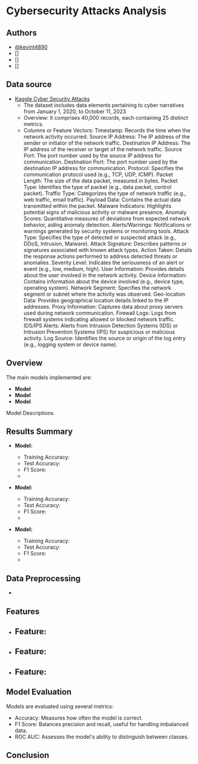 # Cybersecurity Attacks Analysis

## Authors

- [@kevint4890](https://www.github.com/kevint4890)
- []
- []
- []

## Data source

- [Kaggle Cyber Security Attacks](https://www.kaggle.com/datasets/teamincribo/cyber-security-attacks/data)
  - The dataset includes data elements pertaining to cyber narratives from January 1, 2020, to October 11, 2023
  - Overview: It comprises 40,000 records, each containing 25 distinct metrics.
  - Columns or Feature Vectors:
      Timestamp: Records the time when the network activity occurred.
      Source IP Address: The IP address of the sender or initiator of the network traffic.
      Destination IP Address: The IP address of the receiver or target of the network traffic.
      Source Port: The port number used by the source IP address for communication.
      Destination Port: The port number used by the destination IP address for communication.
      Protocol: Specifies the communication protocol used (e.g., TCP, UDP, ICMP).
      Packet Length: The size of the data packet, measured in bytes.
      Packet Type: Identifies the type of packet (e.g., data packet, control packet).
      Traffic Type: Categorizes the type of network traffic (e.g., web traffic, email traffic).
      Payload Data: Contains the actual data transmitted within the packet.
      Malware Indicators: Highlights potential signs of malicious activity or malware presence.
      Anomaly Scores: Quantitative measures of deviations from expected network behavior, aiding anomaly detection.
      Alerts/Warnings: Notifications or warnings generated by security systems or monitoring tools.
      Attack Type: Specifies the type of detected or suspected attack (e.g., DDoS, Intrusion, Malware).
      Attack Signature: Describes patterns or signatures associated with known attack types.
      Action Taken: Details the response actions performed to address detected threats or anomalies.
      Severity Level: Indicates the seriousness of an alert or event (e.g., low, medium, high).
      User Information: Provides details about the user involved in the network activity.
      Device Information: Contains information about the device involved (e.g., device type, operating system).
      Network Segment: Specifies the network segment or subnet where the activity was observed.
      Geo-location Data: Provides geographical location details linked to the IP addresses.
      Proxy Information: Captures data about proxy servers used during network communication.
      Firewall Logs: Logs from firewall systems indicating allowed or blocked network traffic.
      IDS/IPS Alerts: Alerts from Intrusion Detection Systems (IDS) or Intrusion Prevention Systems (IPS) for suspicious or malicious activity.
      Log Source: Identifies the source or origin of the log entry (e.g., logging system or device name).

## Overview


The main models implemented are:
- **Model**
- **Model**
- **Model**

Model Descriptions

## Results Summary
- **Model:**
  - Training Accuracy: 
  - Test Accuracy: 
  - F1 Score: 
  - 

- **Model:**
  - Training Accuracy: 
  - Test Accuracy: 
  - F1 Score: 
  - 

- **Model:**
  - Training Accuracy: 
  - Test Accuracy:
  - F1 Score: 
  - 

## Data Preprocessing
- 

## Features
- **Feature:**
  - 
- **Feature:**
  - 
- **Feature:**
  - 

## Model Evaluation
Models are evaluated using several metrics:
- Accuracy: Measures how often the model is correct.
- F1 Score: Balances precision and recall, useful for handling imbalanced data.
- ROC AUC: Assesses the model's ability to distinguish between classes.

## Conclusion


